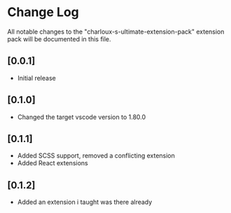 # Change Log

All notable changes to the "charloux-s-ultimate-extension-pack" extension pack will be documented in this file.

## [0.0.1]

- Initial release

## [0.1.0]

- Changed the target vscode version to 1.80.0

## [0.1.1]

- Added SCSS support, removed a conflicting extension
- Added React extensions

## [0.1.2]

- Added an extension i taught was there already